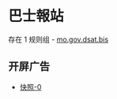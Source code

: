 # 巴士報站

存在 1 规则组 - [mo.gov.dsat.bis](/src/apps/mo.gov.dsat.bis.ts)

## 开屏广告

- [快照-0](https://i.gkd.li/import/13350002)
